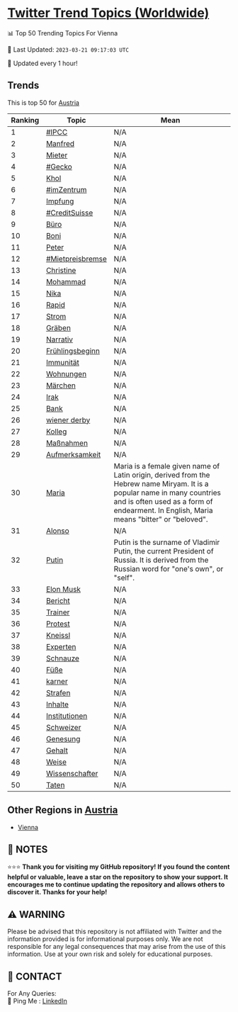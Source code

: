 [Twitter Trend Topics (Worldwide)](https://github.com/ErcinDedeoglu/Twitter-Trend-Topics)
==========


📊 Top 50 Trending Topics For Vienna

📆 Last Updated: `2023-03-21 09:17:03 UTC`

🔧 Updated every 1 hour!


## Trends

This is top 50 for [Austria](</Austria>)

| Ranking | Topic | Mean |
| ------- | ------------ | ------------ |
| 1 | [#IPCC](http://twitter.com/search?q=%23IPCC) | N/A |
| 2 | [Manfred](http://twitter.com/search?q=Manfred) | N/A |
| 3 | [Mieter](http://twitter.com/search?q=Mieter) | N/A |
| 4 | [#Gecko](http://twitter.com/search?q=%23Gecko) | N/A |
| 5 | [Khol](http://twitter.com/search?q=Khol) | N/A |
| 6 | [#imZentrum](http://twitter.com/search?q=%23imZentrum) | N/A |
| 7 | [Impfung](http://twitter.com/search?q=Impfung) | N/A |
| 8 | [#CreditSuisse](http://twitter.com/search?q=%23CreditSuisse) | N/A |
| 9 | [Büro](http://twitter.com/search?q=B%c3%bcro) | N/A |
| 10 | [Boni](http://twitter.com/search?q=Boni) | N/A |
| 11 | [Peter](http://twitter.com/search?q=Peter) | N/A |
| 12 | [#Mietpreisbremse](http://twitter.com/search?q=%23Mietpreisbremse) | N/A |
| 13 | [Christine](http://twitter.com/search?q=Christine) | N/A |
| 14 | [Mohammad](http://twitter.com/search?q=Mohammad) | N/A |
| 15 | [Nika](http://twitter.com/search?q=Nika) | N/A |
| 16 | [Rapid](http://twitter.com/search?q=Rapid) | N/A |
| 17 | [Strom](http://twitter.com/search?q=Strom) | N/A |
| 18 | [Gräben](http://twitter.com/search?q=Gr%c3%a4ben) | N/A |
| 19 | [Narrativ](http://twitter.com/search?q=Narrativ) | N/A |
| 20 | [Frühlingsbeginn](http://twitter.com/search?q=Fr%c3%bchlingsbeginn) | N/A |
| 21 | [Immunität](http://twitter.com/search?q=Immunit%c3%a4t) | N/A |
| 22 | [Wohnungen](http://twitter.com/search?q=Wohnungen) | N/A |
| 23 | [Märchen](http://twitter.com/search?q=M%c3%a4rchen) | N/A |
| 24 | [Irak](http://twitter.com/search?q=Irak) | N/A |
| 25 | [Bank](http://twitter.com/search?q=Bank) | N/A |
| 26 | [wiener derby](http://twitter.com/search?q=wiener+derby) | N/A |
| 27 | [Kolleg](http://twitter.com/search?q=Kolleg) | N/A |
| 28 | [Maßnahmen](http://twitter.com/search?q=Ma%c3%9fnahmen) | N/A |
| 29 | [Aufmerksamkeit](http://twitter.com/search?q=Aufmerksamkeit) | N/A |
| 30 | [Maria](http://twitter.com/search?q=Maria) | Maria is a female given name of Latin origin, derived from the Hebrew name Miryam. It is a popular name in many countries and is often used as a form of endearment. In English, Maria means "bitter" or "beloved". |
| 31 | [Alonso](http://twitter.com/search?q=Alonso) | N/A |
| 32 | [Putin](http://twitter.com/search?q=Putin) | Putin is the surname of Vladimir Putin, the current President of Russia. It is derived from the Russian word for "one's own", or "self". |
| 33 | [Elon Musk](http://twitter.com/search?q=Elon+Musk) | N/A |
| 34 | [Bericht](http://twitter.com/search?q=Bericht) | N/A |
| 35 | [Trainer](http://twitter.com/search?q=Trainer) | N/A |
| 36 | [Protest](http://twitter.com/search?q=Protest) | N/A |
| 37 | [Kneissl](http://twitter.com/search?q=Kneissl) | N/A |
| 38 | [Experten](http://twitter.com/search?q=Experten) | N/A |
| 39 | [Schnauze](http://twitter.com/search?q=Schnauze) | N/A |
| 40 | [Füße](http://twitter.com/search?q=F%c3%bc%c3%9fe) | N/A |
| 41 | [karner](http://twitter.com/search?q=karner) | N/A |
| 42 | [Strafen](http://twitter.com/search?q=Strafen) | N/A |
| 43 | [Inhalte](http://twitter.com/search?q=Inhalte) | N/A |
| 44 | [Institutionen](http://twitter.com/search?q=Institutionen) | N/A |
| 45 | [Schweizer](http://twitter.com/search?q=Schweizer) | N/A |
| 46 | [Genesung](http://twitter.com/search?q=Genesung) | N/A |
| 47 | [Gehalt](http://twitter.com/search?q=Gehalt) | N/A |
| 48 | [Weise](http://twitter.com/search?q=Weise) | N/A |
| 49 | [Wissenschafter](http://twitter.com/search?q=Wissenschafter) | N/A |
| 50 | [Taten](http://twitter.com/search?q=Taten) | N/A |



## Other Regions in [Austria](</Austria>)

* [Vienna](</Austria/Vienna.md>)



## 📝 NOTES

⭐⭐⭐ **Thank you for visiting my GitHub repository! If you found the content helpful or valuable, leave a star on the repository to show your support. It encourages me to continue updating the repository and allows others to discover it. Thanks for your help!**


## ⚠️ WARNING

Please be advised that this repository is not affiliated with Twitter and the information provided is for informational purposes only. We are not responsible for any legal consequences that may arise from the use of this information. Use at your own risk and solely for educational purposes.


## 📨 CONTACT

 For Any Queries:  
            🏓 Ping Me : [LinkedIn](https://www.linkedin.com/in/ercindedeoglu/)
